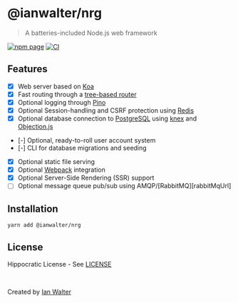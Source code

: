 # @ianwalter/nrg
> A batteries-included Node.js web framework

[![npm page][npmImage]][npmUrl]
[![CI][ciImage]][ciUrl]

## Features

- [x] Web server based on [Koa][koaUrl]
- [x] Fast routing through a [tree-based router][nrgRouterUrl]
- [x] Optional logging through [Pino][pinoUrl]
- [x] Optional Session-handling and CSRF protection using [Redis][redisUrl]
- [x] Optional database connection to [PostgreSQL][postgresUrl] using
      [knex][knexUrl] and [Objection.js][objectionUrl]
- [-] Optional, ready-to-roll user account system
- [-] CLI for database migrations and seeding
- [x] Optional static file serving
- [x] Optional [Webpack][webpackUrl] integration
- [x] Optional Server-Side Rendering (SSR) support
- [ ] Optional message queue pub/sub using AMQP/[RabbitMQ][rabbitMqUrl]

## Installation

```console
yarn add @ianwalter/nrg
```

## License

Hippocratic License - See [LICENSE][licenseUrl]

&nbsp;

Created by [Ian Walter](https://ianwalter.dev)

[npmImage]: https://img.shields.io/npm/v/@ianwalter/nrg.svg
[npmUrl]: https://www.npmjs.com/package/@ianwalter/nrg
[ciImage]: https://github.com/ianwalter/nrg/workflows/CI/badge.svg
[ciUrl]: https://github.com/ianwalter/nrg/actions
[koaUrl]: https://koajs.com/
[nrgRouterUrl]: https://github.com/ianwalter/nrg-router
[pinoUrl]: http://getpino.io/#/
[redisUrl]: https://redis.io/
[postgresUrl]: https://www.postgresql.org/
[knexUrl]: https://knexjs.org/
[objectionUrl]: https://vincit.github.io/objection.js/
[webpackUrl]: https://webpack.js.org/
[licenseUrl]: https://github.com/ianwalter/nrg/blob/master/LICENSE
